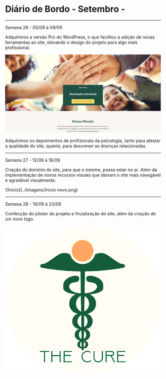 # Diário de Bordo - Setembro  -
---
Semana 26 - 05/09 á 09/09

Adquirimos a versão Pro do WordPress, o que facilitou a adição de novas ferramentas ao site, elevando o design do projeto para algo mais profissional.

![Imagem 1](../Imagens/MicrosoftTeams-image.png)

Adquirimos os depoimentos de profisionais da psicologia, tanto para atestar a qualidade do site, quanto, para descrever as doenças relacionadas.

---

Semana 27 - 12/09 á 16/09

Criação do domínio do site, para que o mesmo, possa estar no ar. Além da implementação de novos recursos visuais que deixam o site mais navegável e agradável visualmente.

![Inicio](../Imagens/Inicio novo.png)

---

Semana 28 - 19/09 á 23/09

Confecção do pôster do projeto e finzalização do site, além da criação de um novo logo.

![Logo](../Imagens/logo3.png)
